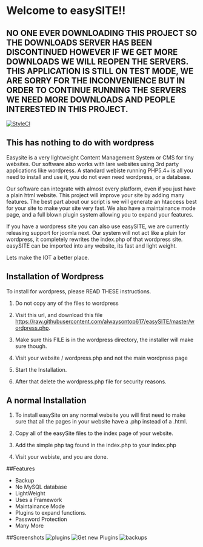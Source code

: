 # Welcome to easySITE!!

## NO ONE EVER DOWNLOADING THIS PROJECT SO THE DOWNLOADS SERVER HAS BEEN DISCONTINUED HOWEVER IF WE GET MORE DOWNLOADS WE WILL REOPEN THE SERVERS. THIS APPLICATION IS STILL ON TEST MODE, WE ARE SORRY FOR THE INCONVENIENCE BUT IN ORDER TO CONTINUE RUNNING THE SERVERS WE NEED MORE DOWNLOADS AND PEOPLE INTERESTED IN THIS PROJECT.

[![StyleCI](https://styleci.io/repos/60135146/shield)](https://styleci.io/repos/60135146)
## This has nothing to do with wordpress

Easysite is a very lightweight Content Management System or CMS for tiny websites. Our software also works with lare websites using 3rd party applications like wordpress. A standard webiste running PHP5.4+ is all you need to install and use it, you do not even need wordpress, or a database.

Our software can integrate with almost every platform, even if you just have a plain html website. This project will improve your site by adding many features. The best part about our script is we will generate an htaccess best for your site to make your site very fast. We also have a maintainance mode page, and a full blown plugin system allowing you to expand your features.

If you have a wordpress site you can also use easySITE, we are currently releasing support for joomla next. Our system will not act like a pluin for wordpress, it completely rewrites the index.php of that wordpress site.
easySITE can be imported into any website, its fast and light weight.

Lets make the IOT a better place.
## Installation of Wordpress
To install for wordpress, please READ THESE instructions.
1. Do not copy any of the files to wordpress

2. Visit this url, and download this file https://raw.githubusercontent.com/alwaysontop617/easySITE/master/wordpress.php.

3. Make sure this FILE is in the wordpress directory, the installer will make sure though.

4. Visit your website / wordpress.php and not the main wordpress page

5. Start the Installation.

6. After that delete the wordpress.php file for security reasons.

## A normal Installation
1. To install easySite on any normal website you will first need to make sure that all the pages in your website have a .php instead of a .html.

2. Copy all of the easySite files to the index page of your website.
 
3. Add the simple php tag found in the index.php to your index.php

4. Visit your webiste, and you are done.

##Features

* Backup
* No MySQL database
* LightWeight
* Uses a Framework
* Maintainance Mode
* Plugins to expand functions.
* Password Protection
* Many More

##Screenshots
![plugins](https://i.imgsafe.org/000225146d.png)
![Get new Plugins](https://s32.postimg.org/ys4wll2np/screenshot.png)
![backups](https://i.imgsafe.org/0012917054.png)
